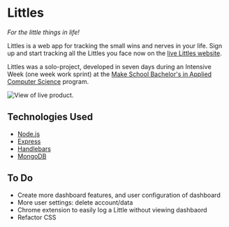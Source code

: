 # Littles
_For the little things in life!_

Littles is a web app for tracking the small wins and nerves in your life.  Sign up and start tracking all the Littles you face now on the [live Littles website](https://littles-app.herokuapp.com/).

Littles was a solo-project, developed in seven days during an Intensive Week (one week work sprint) at the [Make School Bachelor's in Applied Computer Science](http://make.sc) program.  

![View of live product.](https://i.gyazo.com/b80b6743f32095f10df5c4bb22201edc.png)

## Technologies Used
* [Node.js](https://nodejs.org/en/)
* [Express](https://expressjs.com/)
* [Handlebars](https://handlebarsjs.com/)
* [MongoDB](https://www.mongodb.com/)

## To Do
* Create more dashboard features, and user configuration of dashboard
* More user settings: delete account/data
* Chrome extension to easily log a Little without viewing dashbaord
* Refactor CSS
